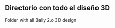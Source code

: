 Directorio con todo el diseño 3D
-----------------------------------
Folder with all Bally 2.o 3D design